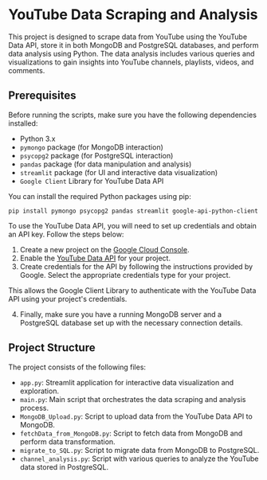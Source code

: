 # YouTube Data Scraping and Analysis

This project is designed to scrape data from YouTube using the YouTube Data API, store it in both MongoDB and PostgreSQL databases, and perform data analysis using Python. The data analysis includes various queries and visualizations to gain insights into YouTube channels, playlists, videos, and comments.

## Prerequisites

Before running the scripts, make sure you have the following dependencies installed:

- Python 3.x
- `pymongo` package (for MongoDB interaction)
- `psycopg2` package (for PostgreSQL interaction)
- `pandas` package (for data manipulation and analysis)
- `streamlit` package (for UI and interactive data visualization)
- `Google Client` Library for YouTube Data API

You can install the required Python packages using pip:
```
pip install pymongo psycopg2 pandas streamlit google-api-python-client
```

To use the YouTube Data API, you will need to set up credentials and obtain an API key. Follow the steps below:

1. Create a new project on the [Google Cloud Console](https://console.cloud.google.com/).
2. Enable the [YouTube Data API](https://console.cloud.google.com/apis/library) for your project.
3. Create credentials for the API by following the instructions provided by Google. Select the appropriate credentials type for your project.

This allows the Google Client Library to authenticate with the YouTube Data API using your project's credentials.

4. Finally, make sure you have a running MongoDB server and a PostgreSQL database set up with the necessary connection details.

## Project Structure

The project consists of the following files:

- `app.py`: Streamlit application for interactive data visualization and exploration.
- `main.py`: Main script that orchestrates the data scraping and analysis process.
- `MongoDB_Upload.py`: Script to upload data from the YouTube Data API to MongoDB.
- `fetchData_from_MongoDB.py`: Script to fetch data from MongoDB and perform data transformation.
- `migrate_to_SQL.py`: Script to migrate data from MongoDB to PostgreSQL.
- `channel_analysis.py`: Script with various queries to analyze the YouTube data stored in PostgreSQL.
